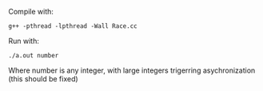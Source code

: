 Compile with:

`g++ -pthread -lpthread -Wall Race.cc`


Run with:

`./a.out number`

Where number is any integer, with large integers trigerring asychronization (this should be fixed)
